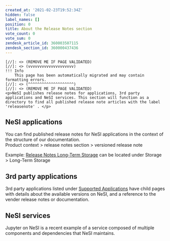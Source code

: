```yaml
---
created_at: '2021-02-23T19:52:34Z'
hidden: false
label_names: []
position: 0
title: About the Release Notes section
vote_count: 0
vote_sum: 0
zendesk_article_id: 360003507115
zendesk_section_id: 360000437436
---
```



    [//]: <> (REMOVE ME IF PAGE VALIDATED)
    [//]: <> (vvvvvvvvvvvvvvvvvvvv)
    !!! Info
        This page has been automatically migrated and may contain formatting errors.
    [//]: <> (^^^^^^^^^^^^^^^^^^^^)
    [//]: <> (REMOVE ME IF PAGE VALIDATED)
    <p>NeSI publishes release notes for applications, 3rd party applications and NeSI services. This section will function as a directory to find all published release note articles with the label 'releasenote' . </p>
<h2>NeSI applications</h2>
<p>You can find published release notes for NeSI applications in the context of the structure of our documentation. <br><span>Product context &gt; release notes section &gt; versioned release note</span></p>
<p><span>Example: <a href="https://support.nesi.org.nz/hc/en-gb/sections/360000502675" target="_blank" rel="noopener">Release Notes Long-Term Storage</a></span><span> can be located under Storage &gt; Long-Term Storage</span></p>
<h2><span>3rd party applications</span></h2>
<p><span>3rd party applications listed under <a href="https://support.nesi.org.nz/hc/en-gb/sections/360000040076" target="_blank" rel="noopener">Supported Applications</a> have child pages with details about the available versions on NeSI, and a reference to the vender release notes or documentation.</span></p>
<h2><span>NeSI services</span></h2>
<p><span>Jupyter on NeSI is a recent example of a service composed of multiple components and dependencies that NeSI maintains. </span></p>
<p> </p>